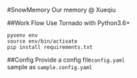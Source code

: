 #SnowMemory
Our memory @ Xueqiu  

##Work Flow
Use Tornado with Python3.6+  

```shell
pyvenv env
source env/bin/activate
pip install requirements.txt
```

##Config
Provide a config file`config.yaml`  
sample as `sample.config.yaml`  
